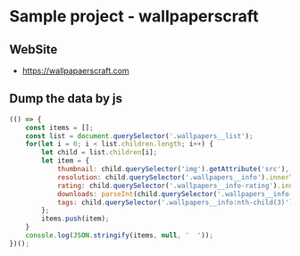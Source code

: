 # Sample project - wallpaperscraft

## WebSite

 - https://wallpapaerscraft.com

## Dump the data by js

```javascript
(() => {
	const items = [];
	const list = document.querySelector('.wallpapers__list');
	for(let i = 0; i < list.children.length; i++) {
		let child = list.children[i];
		let item = {
			thumbnail: child.querySelector('img').getAttribute('src'),
			resolution: child.querySelector('.wallpapers__info').innerText.split('\n')[1],
			rating: child.querySelector('.wallpapers__info-rating').innerText.trim(),
			downloads: parseInt(child.querySelector('.wallpapers__info-downloads').innerText),
			tags: child.querySelector('.wallpapers__info:nth-child(3)').innerText.split(', '),
		};
		items.push(item);
	}
	console.log(JSON.stringify(items, null, '  '));
})();
````
